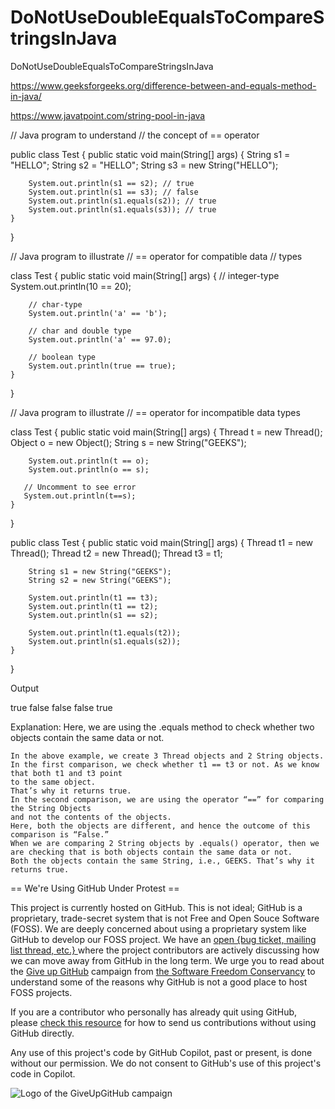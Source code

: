 # DoNotUseDoubleEqualsToCompareStringsInJava
DoNotUseDoubleEqualsToCompareStringsInJava

https://www.geeksforgeeks.org/difference-between-and-equals-method-in-java/

https://www.javatpoint.com/string-pool-in-java

// Java program to understand
// the concept of == operator
 
public class Test {
    public static void main(String[] args)
    {
        String s1 = "HELLO";
        String s2 = "HELLO";
        String s3 =  new String("HELLO");
 
        System.out.println(s1 == s2); // true
        System.out.println(s1 == s3); // false
        System.out.println(s1.equals(s2)); // true
        System.out.println(s1.equals(s3)); // true
    }
}


// Java program to illustrate
// == operator for compatible data
// types
 
class Test {
    public static void main(String[] args)
    {
        // integer-type
        System.out.println(10 == 20);
 
        // char-type
        System.out.println('a' == 'b');
 
        // char and double type
        System.out.println('a' == 97.0);
 
        // boolean type
        System.out.println(true == true);
    }
}


// Java program to illustrate
// == operator for incompatible data types
 
class Test {
    public static void main(String[] args)
    {
        Thread t = new Thread();
        Object o = new Object();
        String s = new String("GEEKS");
 
        System.out.println(t == o);
        System.out.println(o == s);
 
       // Uncomment to see error
       System.out.println(t==s);
    }
}


public class Test {
    public static void main(String[] args)
    {
        Thread t1 = new Thread();
        Thread t2 = new Thread();
        Thread t3 = t1;
 
        String s1 = new String("GEEKS");
        String s2 = new String("GEEKS");
 
        System.out.println(t1 == t3);
        System.out.println(t1 == t2);
        System.out.println(s1 == s2);
 
        System.out.println(t1.equals(t2));
        System.out.println(s1.equals(s2));
    }
}

 
 
Output

true
false
false
false
true



Explanation: Here, we are using the .equals method to check whether two objects contain the same data or not. 

 

    In the above example, we create 3 Thread objects and 2 String objects.
    In the first comparison, we check whether t1 == t3 or not. As we know that both t1 and t3 point 
    to the same object. 
    That’s why it returns true.
    In the second comparison, we are using the operator “==” for comparing the String Objects 
    and not the contents of the objects. 
    Here, both the objects are different, and hence the outcome of this comparison is “False.”
    When we are comparing 2 String objects by .equals() operator, then we 
    are checking that is both objects contain the same data or not.
    Both the objects contain the same String, i.e., GEEKS. That’s why it returns true.


== We're Using GitHub Under Protest ==

This project is currently hosted on GitHub.  This is not ideal; GitHub is a
proprietary, trade-secret system that is not Free and Open Souce Software
(FOSS).  We are deeply concerned about using a proprietary system like GitHub
to develop our FOSS project.  We have an
[open {bug ticket, mailing list thread, etc.} ](INSERT_LINK) where the
project contributors are actively discussing how we can move away from GitHub
in the long term.  We urge you to read about the
[Give up GitHub](https://GiveUpGitHub.org) campaign from
[the Software Freedom Conservancy](https://sfconservancy.org) to understand
some of the reasons why GitHub is not a good place to host FOSS projects.

If you are a contributor who personally has already quit using GitHub, please
[check this resource](INSERT_LINK) for how to send us contributions without
using GitHub directly.

Any use of this project's code by GitHub Copilot, past or present, is done
without our permission.  We do not consent to GitHub's use of this project's
code in Copilot.

![Logo of the GiveUpGitHub campaign](https://sfconservancy.org/img/GiveUpGitHub.png)
